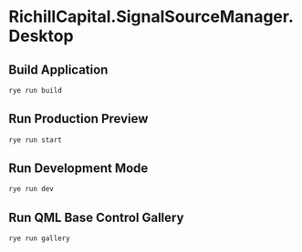 # RichillCapital.SignalSourceManager.Desktop

## Build Application

```bash
rye run build
```

## Run Production Preview

```bash
rye run start
```

## Run Development Mode

```bash
rye run dev
```

## Run QML Base Control Gallery

```bash
rye run gallery
```

